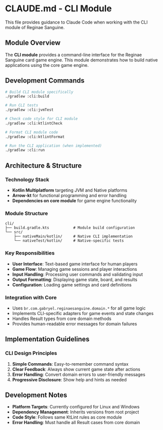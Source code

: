# CLAUDE.md - CLI Module

This file provides guidance to Claude Code when working with the CLI module of Reginae Sanguine.

## Module Overview

The **CLI module** provides a command-line interface for the Reginae Sanguine card game engine. This module demonstrates how to build native applications using the core game engine.

## Development Commands

```bash
# Build CLI module specifically
./gradlew :cli:build

# Run CLI tests
./gradlew :cli:jvmTest

# Check code style for CLI module
./gradlew :cli:ktlintCheck

# Format CLI module code
./gradlew :cli:ktlintFormat

# Run the CLI application (when implemented)
./gradlew :cli:run
```

## Architecture & Structure

### Technology Stack
- **Kotlin Multiplatform** targeting JVM and Native platforms
- **Arrow-kt** for functional programming and error handling
- **Dependencies on core module** for game engine functionality

### Module Structure
```
cli/
├── build.gradle.kts           # Module build configuration
└── src/
    ├── nativeMain/kotlin/     # Native CLI implementation
    └── nativeTest/kotlin/     # Native-specific tests
```

### Key Responsibilities
- **User Interface**: Text-based game interface for human players
- **Game Flow**: Managing game sessions and player interactions
- **Input Handling**: Processing user commands and validating input
- **Output Formatting**: Displaying game state, board, and results
- **Configuration**: Loading game settings and card definitions

### Integration with Core
- Uses `br.com.gabryel.reginaesanguine.domain.*` for all game logic
- Implements CLI-specific adapters for game events and state changes
- Handles Result<T> types from core domain methods
- Provides human-readable error messages for domain failures

## Implementation Guidelines

### CLI Design Principles
1. **Simple Commands**: Easy-to-remember command syntax
2. **Clear Feedback**: Always show current game state after actions
3. **Error Handling**: Convert domain errors to user-friendly messages
4. **Progressive Disclosure**: Show help and hints as needed

## Development Notes
- **Platform Targets**: Currently configured for Linux and Windows
- **Dependency Management**: Inherits versions from root project
- **Code Style**: Follows same KtLint rules as core module
- **Error Handling**: Must handle all Result<T> cases from core domain
